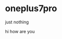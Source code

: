 # oneplus7pro
just nothing

<html>
  <title> you </title>
  <head>
  <p> hi how are you</p>
    
  </head>
</html>


